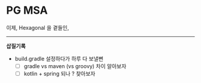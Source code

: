 # PG MSA

이제, Hexagonal 을 곁들인,

---

**삽질기록**
- build.gradle 설정하다가 하루 다 보낼뻔
  - [ ] gradle vs maven (vs groovy) 차이 알아보자
  - [ ] kotlin + spring 되나 ? 찾아보자
